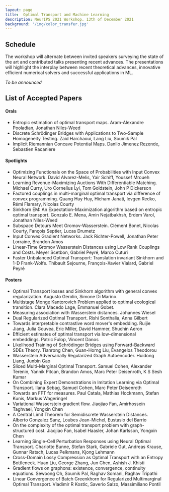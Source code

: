 ```yaml
---
layout: page
title:  Optimal Transport and Machine Learning  
description: NeurIPS 2021 Workshop. 13th of December 2021
background: '/img/color_transfer.jpg'
---
```


## Schedule

The workshop will alternate between invited speakers surveying the state of the art and contributed
talks presenting recent advances. The presentations will highlight the interplay between recent
theoretical advances, innovative efficient numerical solvers and successful applications in ML.

*To be announced*

## List of Accepted Papers
#### Orals
- Entropic estimation of optimal transport maps. Aram-Alexandre Pooladian, Jonathan Niles-Weed
- Discrete Schrödinger Bridges with Applications to Two-Sample Homogeneity Testing. Zaid Harchaoui, Lang Liu, Soumik Pal
- Implicit Riemannian Concave Potential Maps. Danilo Jimenez Rezende, Sebastien Racaniere

#### Spotlights
- Optimizing Functionals on the Space of Probabilities with Input Convex Neural Network. David Alvarez-Melis, Yair Schiff, Youssef Mroueh
- Learning Revenue-Maximizing Auctions With Differentiable Matching. Michael Curry, Uro Cornelius Lyi, Tom Goldstein, John P Dickerson
- Factored couplings in multi-marginal optimal transport via difference of convex programming. Quang Huy Huy, Hicham Janati, Ievgen Redko, Rémi Flamary, Nicolas Courty
- Sinkhorn EM: An Expectation-Maximization algorithm based on entropic optimal transport. Gonzalo E. Mena, Amin Nejatbakhsh, Erdem Varol, Jonathan Niles-Weed
- Subspace Detours Meet Gromov-Wasserstein. Clément Bonet, Nicolas Courty, Fançois Septier, Lucas Drumetz
- Input Convex Gradient Networks. Jack Richter-Powell, Jonathan Peter Lorraine, Brandon Amos
- Linear-Time Gromov Wasserstein Distances using Low Rank Couplings and Costs. Meyer Scetbon, Gabriel Peyré, Marco Cuturi
- Faster Unbalanced Optimal Transport: Translation invariant Sinkhorn and 1-D Frank-Wolfe. Thibault Sejourne, François-Xavier Vialard, Gabriel Peyré

#### Posters
- Optimal Transport losses and Sinkhorn algorithm with general convex regularization. Augusto Gerolin, Simone Di Marino.
- Multistage Monge Kantorovich Problem applied to optimal ecological transition. Clara Macedo Lage, Emmanuel Gobet.
- Measuring association with Wasserstein distances. Johannes Wiesel
- Dual Regularized Optimal Transport. Rishi Sonthalia, Anna Gilbert
- Towards interpretable contrastive word mover's embedding. Ruijie Jiang, Julia Gouvea, Eric Miller, David Hammer, Shuchin Aeron
- Efficient estimates of optimal transport via low-dimensional embeddings. Patric Fulop, Vincent Danos
- Likelihood Training of Schrödinger Bridges using Forward-Backward SDEs Theory. Tianrong Chen, Guan-Horng Liu, Evangelos Theodorou
- Wasserstein Adversarially Regularized Graph Autoencoder. Huidong Liang, Junbin Gao
- Sliced Multi-Marginal Optimal Transport. Samuel Cohen, Alexander Terenin, Yannik Pitcan, Brandon Amos, Marc Peter Deisenroth, K S Sesh Kumar
- On Combining Expert Demonstrations in Imitation Learning via Optimal Transport. Ilana Sebag, Samuel Cohen, Marc Peter Deisenroth
- Towards an FFT for measures. Paul Catala, Mathias Hockmann, Stefan Kunis, Markus Wageringel
- Variational Wasserstein gradient flow. Jiaojiao Fan, Amirhossein Taghvaei, Yongxin Chen
- A Central Limit Theorem for Semidiscrete Wasserstein Distances. Alberto Gonzalez Sanz, Loubes Jean-Michel, Eustasio del Barrio
- On the complexity of the optimal transport problem with graph-structured cost. Jiaojiao Fan, Isabel Haasler, Johan Karlsson, Yongxin Chen
- Learning Single-Cell Perturbation Responses using Neural Optimal Transport. Charlotte Bunne, Stefan Stark, Gabriele Gut, Andreas Krause, Gunnar Ratsch, Lucas Pelkmans, Kjong Lehmann
- Cross-Domain Lossy Compression as Optimal Transport with an Entropy Bottleneck. Huan Liu, George Zhang, Jun Chen, Ashish J. Khisti
- Gradient flows on graphons: existence, convergence, continuity equations. Sewoong Oh, Soumik Pal, Raghav Somani, Raghav Tripathi
- Linear Convergence of Batch Greenkhorn for Regularized Multimarginal Optimal Transport. Vladimir R Kostic, Saverio Salzo, Massimiliano Pontil
